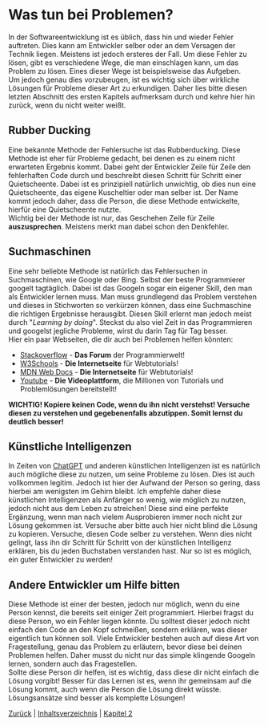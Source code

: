 # Was tun bei Problemen?
In der Softwareentwicklung ist es üblich, dass hin und wieder Fehler auftreten. Dies kann am Entwickler selber oder an dem Versagen der Technik liegen. Meistens ist jedoch ersteres der Fall. Um diese Fehler zu lösen, gibt es verschiedene Wege, die man einschlagen kann, um das Problem zu lösen. Eines dieser Wege ist beispielsweise das Aufgeben. <br>
Um jedoch genau dies vorzubeugen, ist es wichtig sich über wirkliche Lösungen für Probleme dieser Art zu erkundigen. Daher lies bitte diesen letzten Abschnitt des ersten Kapitels aufmerksam durch und kehre hier hin zurück, wenn du nicht weiter weißt. <br>
## Rubber Ducking
Eine bekannte Methode der Fehlersuche ist das Rubberducking. Diese Methode ist eher für Probleme gedacht, bei denen es zu einem nicht erwarteten Ergebnis kommt. Dabei geht der Entwickler Zeile für Zeile den fehlerhaften Code durch und beschreibt diesen Schritt für Schritt einer Quietscheente. Dabei ist es prinzipiell natürlich unwichtig, ob dies nun eine Quietscheente, das eigene Kuscheltier oder man selber ist. Der Name kommt jedoch daher, dass die Person, die diese Methode entwickelte, hierfür eine Quietscheente nutzte. <br> Wichtig bei der Methode ist nur, das Geschehen Zeile für Zeile **auszusprechen**. Meistens merkt man dabei schon den Denkfehler.
## Suchmaschinen
Eine sehr beliebte Methode ist natürlich das Fehlersuchen in Suchmaschinen, wie Google oder Bing. Selbst der beste Programmierer googelt tagtäglich. Dabei ist das Googeln sogar ein eigener Skill, den man als Entwickler lernen muss. Man muss grundlegend das Problem verstehen und dieses in Stichworten so verkürzen können, dass eine Suchmaschine die richtigen Ergebnisse herausgibt. Diesen Skill erlernt man jedoch meist durch "_Learning by doing_". Steckst du also viel Zeit in das Programmieren und googelst jegliche Probleme, wirst du darin Tag für Tag besser. <br>
Hier ein paar Webseiten, die dir auch bei Problemen helfen könnten:
- [Stackoverflow](https://stackoverflow.com) - **Das Forum** der Programmierwelt!
- [W3Schools](https://www.w3schools.com) - **Die Internetseite** für Webtutorials!
- [MDN Web Docs](https://developer.mozilla.org) - **Die Internetseite** für Webtutorials!
- [Youtube](https://www.youtube.com) - **Die Videoplattform**, die Millionen von Tutorials und Problemlösungen bereitstellt!

**WICHTIG! Kopiere keinen Code, wenn du ihn nicht verstehst! Versuche diesen zu verstehen und gegebenenfalls abzutippen. Somit lernst du deutlich besser!**
## Künstliche Intelligenzen
In Zeiten von [ChatGPT](https://chat.openai.com) und anderen künstlichen Intelligenzen ist es natürlich auch mögliche diese zu nutzen, um seine Probleme zu lösen. Dies ist auch vollkommen legitim. Jedoch ist hier der Aufwand der Person so gering, dass hierbei am wenigsten im Gehirn bleibt. Ich empfehle daher diese künstlichen Intelligenzen als Anfänger so wenig, wie möglich zu nutzen, jedoch nicht aus dem Leben zu streichen! Diese sind eine perfekte Ergänzung, wenn man nach vielem Ausprobieren immer noch nicht zur Lösung gekommen ist. Versuche aber bitte auch hier nicht blind die Lösung zu kopieren. Versuche, diesen Code selber zu verstehen. Wenn dies nicht gelingt, lass ihn dir Schritt für Schritt von der künstlichen Intelligenz erklären, bis du jeden Buchstaben verstanden hast. Nur so ist es möglich, ein guter Entwickler zu werden!
## Andere Entwickler um Hilfe bitten
Diese Methode ist einer der besten, jedoch nur möglich, wenn du eine Person kennst, die bereits seit einiger Zeit programmiert. Hierbei fragst du diese Person, wo ein Fehler liegen könnte. Du solltest dieser jedoch nicht einfach den Code an den Kopf schmeißen, sondern erklären, was dieser eigentlich tun können soll. Viele Entwickler bestehen auch auf diese Art von Fragestellung, genau das Problem zu erläutern, bevor diese bei deinen Problemen helfen. Daher musst du nicht nur das simple klingende Googeln lernen, sondern auch das Fragestellen. <br>
Sollte diese Person dir helfen, ist es wichtig, dass diese dir nicht einfach die Lösung vorgibt! Besser für das Lernen ist es, wenn ihr gemeinsam auf die Lösung kommt, auch wenn die Person die Lösung direkt wüsste. Lösungsansätze sind besser als komplette Lösungen!

[Zurück](./1.4%20Benötigte%20Software.md) |
[Inhaltsverzeichnis](../README.md) |
[Kapitel 2](../2.%20Kapitel/2.%20Kapitel.md)